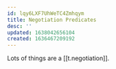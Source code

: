 ```yaml
---
id: lqy6LXF7UhWeTC4Zmhqym
title: Negotiation Predicates
desc: ''
updated: 1638042656104
created: 1636467209192
---
```




Lots of things are a [[t.negotiation]].
